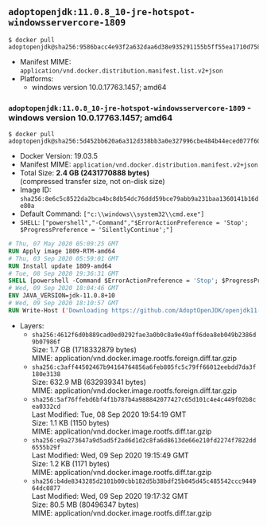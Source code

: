 ## `adoptopenjdk:11.0.8_10-jre-hotspot-windowsservercore-1809`

```console
$ docker pull adoptopenjdk@sha256:9586bacc4e93f2a632daa6d38e935291155b5ff55ea1710d75887b217aa99ead
```

-	Manifest MIME: `application/vnd.docker.distribution.manifest.list.v2+json`
-	Platforms:
	-	windows version 10.0.17763.1457; amd64

### `adoptopenjdk:11.0.8_10-jre-hotspot-windowsservercore-1809` - windows version 10.0.17763.1457; amd64

```console
$ docker pull adoptopenjdk@sha256:5d452bb620a6a312d338bb3a0e327996cbe484b44eced077f608781e1a378824
```

-	Docker Version: 19.03.5
-	Manifest MIME: `application/vnd.docker.distribution.manifest.v2+json`
-	Total Size: **2.4 GB (2431770888 bytes)**  
	(compressed transfer size, not on-disk size)
-	Image ID: `sha256:8e6c5c8522da2bca4bc8db54dc76ddd59bce79abb9a231baa1360141b16de80a`
-	Default Command: `["c:\\windows\\system32\\cmd.exe"]`
-	`SHELL`: `["powershell","-Command","$ErrorActionPreference = 'Stop'; $ProgressPreference = 'SilentlyContinue';"]`

```dockerfile
# Thu, 07 May 2020 05:09:25 GMT
RUN Apply image 1809-RTM-amd64
# Thu, 03 Sep 2020 05:59:01 GMT
RUN Install update 1809-amd64
# Tue, 08 Sep 2020 19:36:31 GMT
SHELL [powershell -Command $ErrorActionPreference = 'Stop'; $ProgressPreference = 'SilentlyContinue';]
# Wed, 09 Sep 2020 18:04:46 GMT
ENV JAVA_VERSION=jdk-11.0.8+10
# Wed, 09 Sep 2020 18:10:57 GMT
RUN Write-Host ('Downloading https://github.com/AdoptOpenJDK/openjdk11-binaries/releases/download/jdk-11.0.8%2B10/OpenJDK11U-jre_x64_windows_hotspot_11.0.8_10.msi ...');     [Net.ServicePointManager]::SecurityProtocol = [Net.SecurityProtocolType]::Tls12;     wget https://github.com/AdoptOpenJDK/openjdk11-binaries/releases/download/jdk-11.0.8%2B10/OpenJDK11U-jre_x64_windows_hotspot_11.0.8_10.msi -O 'openjdk.msi';     Write-Host ('Verifying sha256 (c94202eec5a406bf86352270cb0c9c17cb6c3ffc9c7d78c41e67b181e1d6f151) ...');     if ((Get-FileHash openjdk.msi -Algorithm sha256).Hash -ne 'c94202eec5a406bf86352270cb0c9c17cb6c3ffc9c7d78c41e67b181e1d6f151') {             Write-Host 'FAILED!';             exit 1;     };         New-Item -ItemType Directory -Path C:\temp | Out-Null;         Write-Host 'Installing using MSI ...';     Start-Process -FilePath "msiexec.exe" -ArgumentList '/i', 'openjdk.msi', '/L*V', 'C:\temp\OpenJDK.log',     '/quiet', 'ADDLOCAL=FeatureEnvironment,FeatureJarFileRunWith,FeatureJavaHome' -Wait -Passthru;     Remove-Item -Path C:\temp -Recurse | Out-Null;     Write-Host 'Removing openjdk.msi ...';     Remove-Item openjdk.msi -Force
```

-	Layers:
	-	`sha256:4612f6d0b889cad0ed0292fae3a0b0c8a9e49aff6dea8eb049b2386d9b07986f`  
		Size: 1.7 GB (1718332879 bytes)  
		MIME: application/vnd.docker.image.rootfs.foreign.diff.tar.gzip
	-	`sha256:c3aff44502467b94164764856a6feb805fc5c79ff66012eebdd7da3f180e3138`  
		Size: 632.9 MB (632939341 bytes)  
		MIME: application/vnd.docker.image.rootfs.foreign.diff.tar.gzip
	-	`sha256:5af76ffebd6bf4f1b787b4a988842077427c65d101c4e4c449f02b8cea0332cd`  
		Last Modified: Tue, 08 Sep 2020 19:54:19 GMT  
		Size: 1.1 KB (1150 bytes)  
		MIME: application/vnd.docker.image.rootfs.diff.tar.gzip
	-	`sha256:e9a273647a9d5ad5f2ad6d1d2c8fa6d8613de66e210fd2274f7822dd6555b29f`  
		Last Modified: Wed, 09 Sep 2020 19:15:49 GMT  
		Size: 1.2 KB (1171 bytes)  
		MIME: application/vnd.docker.image.rootfs.diff.tar.gzip
	-	`sha256:b4de8343285d2101b00cbb182d5b38bdf25b045d45c485542ccc944964dc0877`  
		Last Modified: Wed, 09 Sep 2020 19:17:32 GMT  
		Size: 80.5 MB (80496347 bytes)  
		MIME: application/vnd.docker.image.rootfs.diff.tar.gzip
